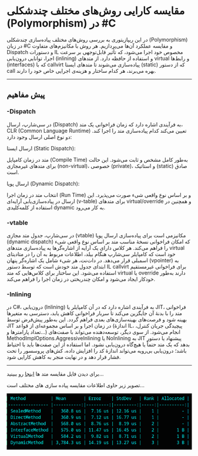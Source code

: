 # مقایسه کارایی روش‌های مختلف چندشکلی (Polymorphism) در #C

در این ریپازیتوری به بررسی روش‌های مختلف پیاده‌سازی چندشکلی (Polymorphism) در زبان #C و مقایسه عملکرد آن‌ها می‌پردازیم. هر روش با مکانیزم‌های متفاوت Dispatch و دستورات IL مخصوص خود اجرا می‌شود، که تأثیر قابل‌توجهی بر سرعت اجرا، توانایی درون‌یابی (inlining) و استفاده از حافظه دارد. از متدهای virtual و رابط‌ها (interfaces) که با callvirt پیاده‌سازی می‌شوند تا متدهای ایستا (static) که از دستور call بهره می‌برند، هر کدام ساختار و هزینه‌ی اجرایی خاص خود را دارند.

---
## پیش مفاهیم
### -Dispatch
در سی‌شارپ، ارسال (Dispatch) به فرآیندی اشاره دارد که زمان فراخوانی یک متد، CLR (Common Language Runtime) تعیین می‌کند کدام پیاده‌سازی متد را اجرا کند. دو نوع اصلی ارسال وجود دارد:

ارسال ایستا (Static Dispatch):

متد در زمان کامپایل (Compile Time) به‌طور کامل مشخص و ثابت می‌شود. این حالت برای متدهای غیرمجازی (non-virtual)، خصوصی (private)، و استاتیک (static) صادق است.

ارسال پویا (Dynamic Dispatch):

انتخاب متد در زمان اجرا (Run Time) و بر اساس نوع واقعی شیء صورت می‌پذیرد. این ارسال در پیاده‌سازی‌یابی آرایه‌ای (v-table) برای متدهای virtual/override و همچنین در استفاده از کلمه‌کلیدی dynamic به کار می‌رود.

### -vtable

در سی‌شارپ، جدول متد مجازی (vtable) مکانیزمی است برای پیاده‌سازی ارسال پویا (dynamic dispatch) که امکان فراخوانی نسخهٔ مناسب متد بر اساس نوع واقعی شیء را فراهم می‌کند. هر کلاس دارای یک آرایه از اشاره‌گرها به پیاده‌سازی متدهای virtual خود است که کامپایلر سی‌شارپ هنگام بیلد، اطلاعات مربوط به آن را در متادیتای اسمبلی قرار می‌دهد. در دات‌نت، هر شیء شامل یک اشاره‌گر پنهان (vpointer) به ابتدای جدول متد خودش است که توسط دستور IL callvirt برای فراخوانی غیرمستقیم استفاده می‌شود. این ساختار برای کلاس‌هایی که متد virtual یا override دارند به‌طور خودکار ایجاد می‌شود و امکان چندریختی در زمان اجرا را فراهم می‌کند.

### -Inlining 

در C#، درون‌یابی (Inlining) به فرآیندی اشاره دارد که در آن کامپایلر یا JIT، فراخوانی متد را با بدنهٔ آن جایگزین می‌کند تا سربار فراخوانی کاهش یابد، دسترسی به متغیرها بهینه شود و فرصت‌های بهینه‌سازی‌های بعدی فراهم گردد. این به‌طور پیش‌فرض توسط JIT در زمان اجرا و بر اساس مجموعه‌ای از قواعد (اندازهٔ IL، پیچیدگی جریان کنترل، تعداد پارامترها و…) انجام می‌شود. از سوی دیگر، توسعه‌دهنده می‌تواند با صفت‌های MethodImplOptions.AggressiveInlining یا NoInlining به JIT پیشنهاد یا دستور بدهد که یک متد حتماً یا هیچ‌گاه درون‌یابی نشود. اما استفاده از این صفت‌ها باید با احتیاط باشد؛ درون‌یابی بی‌رویه می‌تواند اندازهٔ کد را افزایش داده، کش‌های پروسسور را تحت فشار قرار دهد و در نهایت منجر به کاهش کارایی شود.






---
برای دیدن فایل مقایسه متد ها [اینجا](PolymorphismBenchmarks/BenchmarkSetup.cs) رو ببینید...


تصویر زیر حاوی اطلاعات مقایسه پیاده سازی های مختلف است...

![Screenshot](PolymorphismBenchmarks/benchMark.png)



